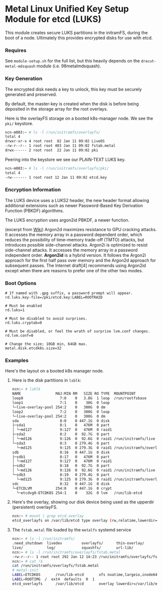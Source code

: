 # Metal Linux Unified Key Setup Module for etcd (LUKS)

This module creates secure LUKS  partitions in the initramFS, during the boot of a node. Ultimately
this provides encrypted disks for use with etcd.

### Requires

See `module-setup.sh` for the full list, but this heavily depends on the `dracut-metal-mdsquash` module
(i.e. 98metalmdsquash).

### Key Generation

The encrypted disk needs a key to unlock, this key must be securely generated and preserved.

By default, the master-key is created when the disk is before being deposited in the storage array
for the root overlays.


Here is the overlayFS storage on a booted k8s-manager node. We see the `pki/` keystore.
```bash
ncn-m003:~ # ls -l /run/initramfs/overlayfs/
total 4
drwxr-xr-x 4 root root  82 Jan 11 09:02 LiveOS
-rw-r--r-- 1 root root 403 Jan 11 09:02 fstab.metal
drwx------ 2 root root  22 Jan 11 09:02 pki
```

Peering into the keystore we see our PLAIN-TEXT LUKS key.
```bash
ncn-m003:~ # ls -l /run/initramfs/overlayfs/pki/
total 4
-rw------- 1 root root 12 Jan 11 09:02 etcd.key
```

### Encryption Information 

The LUKS device uses a LUKS2 header, the new header format allowing additional
extensions such as newer Password-Based Key Derivation Function (PBKDF) algorithms.
 
The LUKS encryption uses argon2id PBKDF, a newer function.

(excerpt from [Wiki](https://en.wikipedia.org/wiki/Argon2))
Argon2d maximizes resistance to GPU cracking attacks. It accesses the memory array in a password dependent order, which reduces the possibility of time–memory trade-off (TMTO) attacks, but introduces possible side-channel attacks.
Argon2i is optimized to resist side-channel attacks. It accesses the memory array in a password independent order.
**Argon2id** is a hybrid version. It follows the Argon2i approach for the first half pass over memory and the Argon2d approach for subsequent passes. The Internet draft[4] recommends using Argon2id except when there are reasons to prefer one of the other two modes.


### Boot Options

```
# If named with .gpg suffix, a password prompt will appear.
rd.luks.key-file=/pki/etcd.key:LABEL=ROOTRAID

# Must be enabled
rd.luks=1

# Must be disabled to avoid surprises.
rd.luks.cryptab=0

# Must be disabled, or feel the wrath of surprise lvm.conf changes.
rd.lvm.conf=0

# Change the size; 10GB min, 64GB max.
metal.disk.etcdk8s.size=32
```


### Examples

Here's the layout on a booted k8s manager node.

1. Here is the disk partitions in `lsblk`:
    ```bash
    ncn:~ # lsblk
    NAME                MAJ:MIN RM   SIZE RO TYPE  MOUNTPOINT
    loop0                 7:0    0   3.8G  1 loop  /run/rootfsbase
    loop1                 7:1    0    30G  0 loop
    └─live-overlay-pool 254:2    0   300G  0 dm
    loop2                 7:2    0   300G  0 loop
    └─live-overlay-pool 254:2    0   300G  0 dm
    sda                   8:0    0 447.1G  0 disk
    ├─sda1                8:1    0   476M  0 part
    │ └─md127             9:127  0   476M  0 raid1
    ├─sda2                8:2    0  92.7G  0 part
    │ └─md126             9:126  0  92.6G  0 raid1 /run/initramfs/live
    └─sda3                8:3    0 279.4G  0 part
      └─md125             9:125  0 279.3G  0 raid1 /run/initramfs/overlayfs
    sdb                   8:16   0 447.1G  0 disk
    ├─sdb1                8:17   0   476M  0 part
    │ └─md127             9:127  0   476M  0 raid1
    ├─sdb2                8:18   0  92.7G  0 part
    │ └─md126             9:126  0  92.6G  0 raid1 /run/initramfs/live
    └─sdb3                8:19   0 279.4G  0 part
      └─md125             9:125  0 279.3G  0 raid1 /run/initramfs/overlayfs
    sdc                   8:32   0 447.1G  0 disk
    └─ETCDLVM           254:0    0 447.1G  0 crypt
      └─etcdvg0-ETCDK8S 254:1    0    32G  0 lvm   /run/lib-etcd
    ```
2. Here's the overlay, showing our disk device being used as the upperdir (persistent) overlayFS.
    ```bash
    ncn:~ # mount | grep etcd_overlay
    etcd_overlayfs on /var/lib/etcd type overlay (rw,relatime,lowerdir=/var/lib/etcd,upperdir=/run/lib-etcd/overlayfs,workdir=/run/lib-etcd/ovlwork)
    ```
3. The `fstab.metal` file loaded by the `metalfs` systemd service
    ```bash
    ncn:~ # ls -l /run/initramfs/
    .need_shutdown  livedev         overlayfs/      thin-overlay/
    live/           log/            squashfs/       url-lib/
    ncn:~ # ls -l /run/initramfs/overlayfs/fstab.metal
    -rw-r--r-- 1 root root 292 Jan 12 14:23 /run/initramfs/overlayfs/fstab.metal
    ncn:~ # cat !$
    cat /run/initramfs/overlayfs/fstab.metal
    # metal-init
    LABEL=ETCDK8S     	/run/lib-etcd     	xfs	noatime,largeio,inode64,swalloc,allocsize=131072k,discard 0 2
    LABEL=ROOTIMG  /  ext4  defaults  0  1
    etcd_overlayfs    	/var/lib/etcd     	overlay	lowerdir=/var/lib/etcd,upperdir=/run/lib-etcd/overlayfs,workdir=/run/lib-etcd/ovlwork 0 2
    ```
